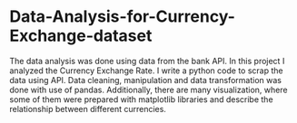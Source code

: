 # Data-Analysis-for-Currency-Exchange-dataset
The data analysis was done using data from the bank API. In this project I analyzed the Currency Exchange Rate. I write a python code to scrap the data using API. Data cleaning, manipulation and data transformation was done with use of pandas. Additionally, there are many visualization, where some of them were prepared with matplotlib libraries and describe the relationship between different currencies.
